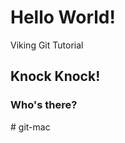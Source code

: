 <h1>Hello World!</h1>
<p>Viking Git Tutorial</p>
<h2>Knock Knock!</h2>
<h3>Who's there?</h3>
# git-mac
